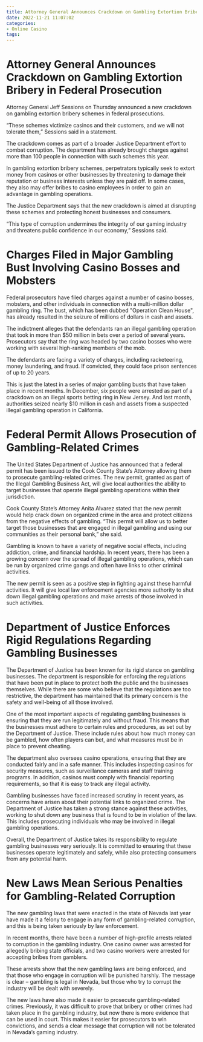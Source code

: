```yaml
---
title: Attorney General Announces Crackdown on Gambling Extortion Bribery in Federal Prosecution
date: 2022-11-21 11:07:02
categories:
- Online Casino
tags:
---
```



#  Attorney General Announces Crackdown on Gambling Extortion Bribery in Federal Prosecution

Attorney General Jeff Sessions on Thursday announced a new crackdown on gambling extortion bribery schemes in federal prosecutions.

“These schemes victimize casinos and their customers, and we will not tolerate them,” Sessions said in a statement.

The crackdown comes as part of a broader Justice Department effort to combat corruption. The department has already brought charges against more than 100 people in connection with such schemes this year.

In gambling extortion bribery schemes, perpetrators typically seek to extort money from casinos or other businesses by threatening to damage their reputation or business interests unless they are paid off. In some cases, they also may offer bribes to casino employees in order to gain an advantage in gambling operations.

The Justice Department says that the new crackdown is aimed at disrupting these schemes and protecting honest businesses and consumers.

“This type of corruption undermines the integrity of our gaming industry and threatens public confidence in our economy,” Sessions said.

#  Charges Filed in Major Gambling Bust Involving Casino Bosses and Mobsters

Federal prosecutors have filed charges against a number of casino bosses, mobsters, and other individuals in connection with a multi-million dollar gambling ring. The bust, which has been dubbed "Operation Clean House", has already resulted in the seizure of millions of dollars in cash and assets.

The indictment alleges that the defendants ran an illegal gambling operation that took in more than $50 million in bets over a period of several years. Prosecutors say that the ring was headed by two casino bosses who were working with several high-ranking members of the mob.

The defendants are facing a variety of charges, including racketeering, money laundering, and fraud. If convicted, they could face prison sentences of up to 20 years.

This is just the latest in a series of major gambling busts that have taken place in recent months. In December, six people were arrested as part of a crackdown on an illegal sports betting ring in New Jersey. And last month, authorities seized nearly $10 million in cash and assets from a suspected illegal gambling operation in California.

#  Federal Permit Allows Prosecution of Gambling-Related Crimes

The United States Department of Justice has announced that a federal permit has been issued to the Cook County State’s Attorney allowing them to prosecute gambling-related crimes. The new permit, granted as part of the Illegal Gambling Business Act, will give local authorities the ability to target businesses that operate illegal gambling operations within their jurisdiction.

Cook County State’s Attorney Anita Alvarez stated that the new permit would help crack down on organized crime in the area and protect citizens from the negative effects of gambling. “This permit will allow us to better target those businesses that are engaged in illegal gambling and using our communities as their personal bank,” she said.

Gambling is known to have a variety of negative social effects, including addiction, crime, and financial hardship. In recent years, there has been a growing concern over the spread of illegal gambling operations, which can be run by organized crime gangs and often have links to other criminal activities.

The new permit is seen as a positive step in fighting against these harmful activities. It will give local law enforcement agencies more authority to shut down illegal gambling operations and make arrests of those involved in such activities.

#  Department of Justice Enforces Rigid Regulations Regarding Gambling Businesses

The Department of Justice has been known for its rigid stance on gambling businesses. The department is responsible for enforcing the regulations that have been put in place to protect both the public and the businesses themselves. While there are some who believe that the regulations are too restrictive, the department has maintained that its primary concern is the safety and well-being of all those involved.

One of the most important aspects of regulating gambling businesses is ensuring that they are run legitimately and without fraud. This means that the businesses must adhere to certain rules and procedures, as set out by the Department of Justice. These include rules about how much money can be gambled, how often players can bet, and what measures must be in place to prevent cheating.

The department also oversees casino operations, ensuring that they are conducted fairly and in a safe manner. This includes inspecting casinos for security measures, such as surveillance cameras and staff training programs. In addition, casinos must comply with financial reporting requirements, so that it is easy to track any illegal activity.

Gambling businesses have faced increased scrutiny in recent years, as concerns have arisen about their potential links to organized crime. The Department of Justice has taken a strong stance against these activities, working to shut down any business that is found to be in violation of the law. This includes prosecuting individuals who may be involved in illegal gambling operations.

Overall, the Department of Justice takes its responsibility to regulate gambling businesses very seriously. It is committed to ensuring that these businesses operate legitimately and safely, while also protecting consumers from any potential harm.

#  New Laws Mean Serious Penalties for Gambling-Related Corruption

The new gambling laws that were enacted in the state of Nevada last year have made it a felony to engage in any form of gambling-related corruption, and this is being taken seriously by law enforcement.

In recent months, there have been a number of high-profile arrests related to corruption in the gambling industry. One casino owner was arrested for allegedly bribing state officials, and two casino workers were arrested for accepting bribes from gamblers.

These arrests show that the new gambling laws are being enforced, and that those who engage in corruption will be punished harshly. The message is clear – gambling is legal in Nevada, but those who try to corrupt the industry will be dealt with severely.

The new laws have also made it easier to prosecute gambling-related crimes. Previously, it was difficult to prove that bribery or other crimes had taken place in the gambling industry, but now there is more evidence that can be used in court. This makes it easier for prosecutors to win convictions, and sends a clear message that corruption will not be tolerated in Nevada’s gaming industry.